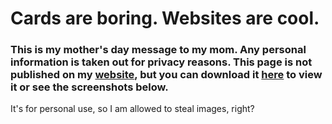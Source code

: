 # Cards are boring. Websites are cool.
### This is my mother's day message to my mom. Any personal information is taken out for privacy reasons. This page is not published on my [website](https://github.com/obvMath/obvMath.com), but you can download it [here](https://github.com/obvMath/mothers-day-website/archive/refs/heads/main.zip) to view it or see the screenshots below.
It's for personal use, so I am allowed to steal images, right?
